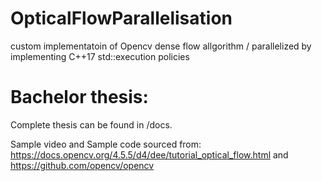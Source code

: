 # OpticalFlowParallelisation
custom implementatoin of Opencv dense flow allgorithm / parallelized by implementing C++17 std::execution policies

# Bachelor thesis: <TITEL>
  Complete thesis can be found in /docs.
  
  Sample video and Sample code sourced from: 
  https://docs.opencv.org/4.5.5/d4/dee/tutorial_optical_flow.html
  and 
  https://github.com/opencv/opencv
  
  
